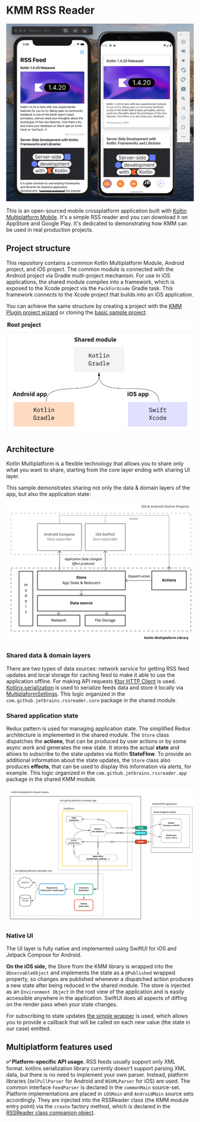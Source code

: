 # KMM RSS Reader

<img src="/media/ios+android.png"/>


This is an open-sourced mobile crossplatform application built with [Koltin Multiplatform Mobile](https://kotlinlang.org/lp/mobile/). It's a simple RSS reader and you can download it on AppStore and Google Play. It's dedicated to demonstrating how KMM can be used in real production projects.


## Project structure

This repository contains a common Kotlin Multiplatform Module, Android project, and iOS project. The common module is connected with the Android project via Gradle multi-project mechanism. For use in iOS applications, the shared module compiles into a framework, which is exposed to the Xcode project via the `PackForXcode` Gradle task. This framework connects to the Xcode project that builds into an iOS application. 

You can achieve the same structure by creating a project with the [KMM Plugin project wizard](https://plugins.jetbrains.com/plugin/14936-kotlin-multiplatform-mobile) or cloning the [basic sample project](https://github.com/Kotlin/kmm-sample/).

<img src="/media/basic-project-structure.png"/>


## Architecture

Kotlin Multiplatform is a flexible technology that allows you to share only what you want to share, starting from the core layer ending with sharing UI layer.

This sample demonstrates sharing not only the data & domain layers of the app, but also the application state:

<img src="/media/top-level-arch.jpeg"/>


### Shared data & domain layers

There are two types of data sources: network service for getting RSS feed updates and local storage for caching feed to make it able to use the application offline. For making API requests [Ktor HTTP Client](https://ktor.io/docs/client.html) is used. [Kotlinx.serialization](https://github.com/Kotlin/kotlinx.serialization) is used to serialize feeds data and store it locally via [MultiplaformSettings](https://github.com/russhwolf/multiplatform-settings). This logic organized in the `com.github.jetbrains.rssreader.core` package in the shared module. 


### Shared application state

Redux pattern is used for managing application state. The simplified Redux architecture is implemented in the shared module. The `Store` class dispatches the **actions**, that can be produced by user actions or by some async work and generates the new state. It stores the actual **state** and allows to subscribe to the state updates via Kotlin **StateFlow**. To provide an additional information about the state updates, the `Store` class also produces **effects**, that can be used to display this information via alerts, for example. This logic organized in the `com.github.jetbrains.rssreader.app` package in the shared KMM module. 

<img src="/media/arch-details.jpeg"/>


### Native UI

The UI layer is fully native and implemented using SwiftUI for iOS and Jetpack Compose for Android. 

**On the iOS side,** the Store from the KMM library is wrapped into the `ObservableObject` and implements the state as a `@Published` wrapped property, so changes are published whenever a dispatched action produces a new state after being reduced in the shared module. The store is injected as an `Environment Object` in the root view of the application and is easily accessible anywhere in the application. SwiftUI does all aspects of diffing on the render pass when your state changes. 

For subscribing to state updates [the simple wrapper](https://github.com/terrakok/KmmRssReader/blob/master/shared/src/iosMain/kotlin/com/github/jetbrains/rssreader/CFlow.kt) is used, which allows you to provide a callback that will be called on each new value (the state in our case) emitted.

## Multiplatform features used

**✅ Platform-specific API usage.** RSS feeds usually support only XML format. kotlinx.serialization library currently doesn’t support parsing XML data, but there is no need to implement your own parser. Instead, platform libraries (`XmlPullParser` for Android and `NSXMLParser` for iOS) are used. The common interface `FeedParser` is declared in the `commonMain` source-set. Platform implementations are placed in `iOSMain` and `AndroidMain` source sets accordingly. They are injected into the RSSReader class (the KMM module entry point) via the `create` factory method, which is declared in the [RSSReader class companion object](https://github.com/terrakok/KmmRssReader/blob/master/shared/src/androidMain/kotlin/com/github/jetbrains/rssreader/RssReader.kt). 





